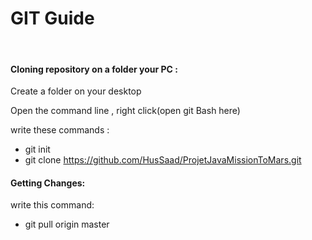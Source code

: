 # **GIT Guide**

​																																					

#### Cloning repository on a folder  your PC :

Create a folder on your desktop

Open the command line , right click(open git Bash here)

write these commands : 

- git init 
- git clone https://github.com/HusSaad/ProjetJavaMissionToMars.git



#### Getting Changes:

write this command: 

- git pull origin master





